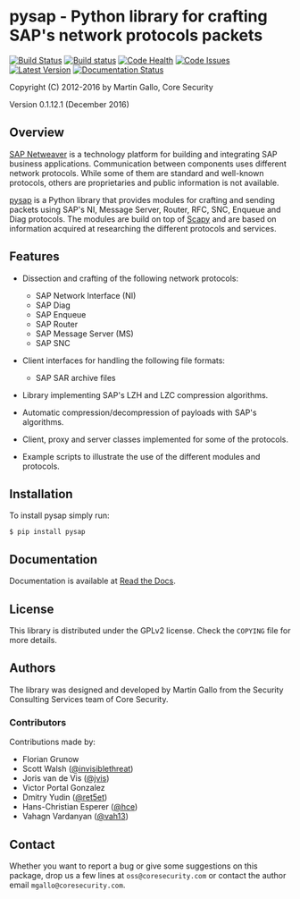 pysap - Python library for crafting SAP's network protocols packets
===================================================================

[![Build Status](https://travis-ci.org/CoreSecurity/pysap.svg?branch=master)](https://travis-ci.org/CoreSecurity/pysap)
[![Build status](https://ci.appveyor.com/api/projects/status/v9ys2sxl4rbehb98?svg=true)](https://ci.appveyor.com/project/martingalloar/pysap)
[![Code Health](https://landscape.io/github/CoreSecurity/pysap/master/landscape.svg)](https://landscape.io/github/CoreSecurity/pysap/master)
[![Code Issues](http://www.quantifiedcode.com/api/v1/project/53b997e2c9054c5ab44782614c572358/badge.svg)](http://www.quantifiedcode.com/app/project/53b997e2c9054c5ab44782614c572358)
[![Latest Version](https://img.shields.io/pypi/v/pysap.svg)](https://pypi.python.org/pypi/pysap/)
[![Documentation Status](http://readthedocs.org/projects/pysap/badge/?version=latest)](http://pysap.readthedocs.io/en/latest/?badge=latest)

Copyright (C) 2012-2016 by Martin Gallo, Core Security

Version 0.1.12.1 (December 2016)


Overview
--------

[SAP Netweaver](https://www.sap.com/platform/netweaver/index.epx) is a
technology platform for building and integrating SAP business applications.
Communication between components uses different network protocols. While
some of them are standard and well-known protocols, others are proprietaries
and public information is not available.

[pysap](https://www.coresecurity.com/corelabs-research/open-source-tools/pysap)
is a Python library that provides modules for crafting and sending packets
using SAP's NI, Message Server, Router, RFC, SNC, Enqueue and Diag protocols.
The modules are build on top of [Scapy](http://www.secdev.org/projects/scapy/)
and are based on information acquired at researching the different protocols
and services.


Features
--------

* Dissection and crafting of the following network protocols:

    * SAP Network Interface (NI)
    * SAP Diag
    * SAP Enqueue
    * SAP Router
    * SAP Message Server (MS)
    * SAP SNC

* Client interfaces for handling the following file formats:

    * SAP SAR archive files

* Library implementing SAP's LZH and LZC compression algorithms.

* Automatic compression/decompression of payloads with SAP's algorithms.

* Client, proxy and server classes implemented for some of the protocols.

* Example scripts to illustrate the use of the different modules and protocols.


Installation
------------

To install pysap simply run:

    $ pip install pysap


Documentation
-------------

Documentation is available at [Read the Docs](https://pysap.readthedocs.io/en/latest/).


License
-------

This library is distributed under the GPLv2 license. Check the `COPYING` file for
more details.


Authors
-------

The library was designed and developed by Martin Gallo from the Security
Consulting Services team of Core Security.

### Contributors ###

Contributions made by:

  * Florian Grunow
  * Scott Walsh ([@invisiblethreat](https://github.com/invisiblethreat))
  * Joris van de Vis ([@jvis](https://twitter.com/jvis))
  * Victor Portal Gonzalez
  * Dmitry Yudin ([@ret5et](https://github.com/ret5et))
  * Hans-Christian Esperer ([@hce](https://github.com/hce))
  * Vahagn Vardanyan ([@vah13](https://github.com/vah13))


Contact
-------

Whether you want to report a bug or give some suggestions on this package, drop
us a few lines at `oss@coresecurity.com` or contact the author email
`mgallo@coresecurity.com`.
